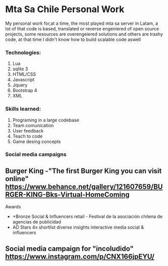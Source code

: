 Mta Sa Chile Personal Work
============
My personal work for,at a time, the most played mta sa server in Latam, a lot of that code is based, translated or reverse engeniered of open source projects, some resources are overengeiered solutions and others are trashy code, at that time I didn't know how to build scalable code aswell

### Technologies:

1. Lua
2. sqlite 3
3. HTML/CSS
4. Javascript
5. Jquery
6. Bootstrap 4
7. XML

### Skills learned:

1. Programing in a large codebase
2. Team comunication
3. User feedback
4. Teach to code
5. Game desing concepts

### Social media campaigns

## Burger King -"The first Burger King you can visit online" https://www.behance.net/gallery/121607659/BURGER-KING-Bks-Virtual-HomeComing

Awards

- +Bronze Social & Influencers retail - Festival de la asociación chilena de agencias de publicidad
- AD Stars 4x shortlist diverse insights interactive media social & influencers

## Social media campaign for "incoludido" https://www.instagram.com/p/CNX166jpEYU/
